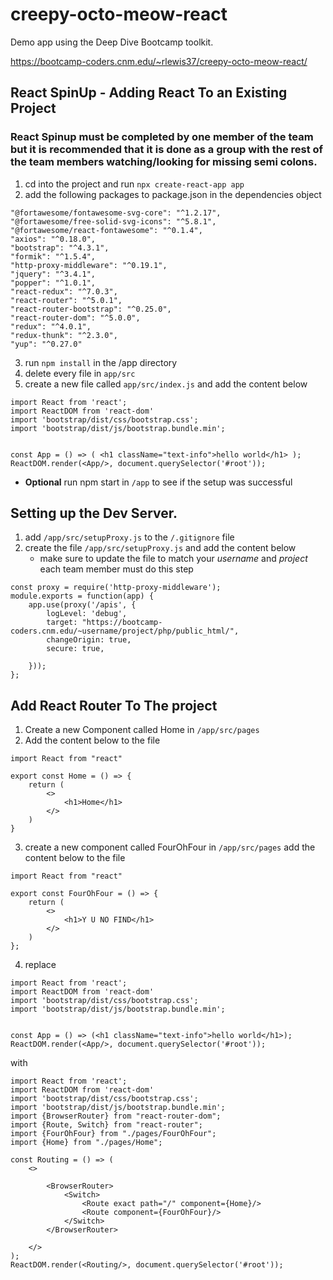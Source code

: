 # creepy-octo-meow-react
Demo app using the Deep Dive Bootcamp toolkit.

https://bootcamp-coders.cnm.edu/~rlewis37/creepy-octo-meow-react/

## React SpinUp - Adding React To an Existing Project
### React Spinup must be completed by one member of the team but it is recommended that it is done as a group with the rest of the team members  watching/looking for missing semi colons.
1. cd into the project and run `npx create-react-app app`
2. add the following packages to package.json in the dependencies object
```
"@fortawesome/fontawesome-svg-core": "^1.2.17",
"@fortawesome/free-solid-svg-icons": "^5.8.1",
"@fortawesome/react-fontawesome": "^0.1.4",
"axios": "^0.18.0",
"bootstrap": "^4.3.1",
"formik": "^1.5.4",
"http-proxy-middleware": "^0.19.1",
"jquery": "^3.4.1",
"popper": "^1.0.1",
"react-redux": "^7.0.3",
"react-router": "^5.0.1",
"react-router-bootstrap": "^0.25.0",
"react-router-dom": "^5.0.0",
"redux": "^4.0.1",
"redux-thunk": "^2.3.0",
"yup": "^0.27.0"
```
3. run `npm install` in the /app directory
4. delete every file in `app/src`
5. create a new file called `app/src/index.js` and add the content below
```
import React from 'react';
import ReactDOM from 'react-dom'
import 'bootstrap/dist/css/bootstrap.css';
import 'bootstrap/dist/js/bootstrap.bundle.min';


const App = () => ( <h1 className="text-info">hello world</h1> );
ReactDOM.render(<App/>, document.querySelector('#root'));
```
* __Optional__ run npm start in `/app` to see if the setup was successful
## Setting up the Dev Server.
1. add `/app/src/setupProxy.js` to the `/.gitignore` file
2. create the file `/app/src/setupProxy.js` and add the content below
	* make sure to update the file to match your _username_ and _project_ each team member must do this step
```
const proxy = require('http-proxy-middleware');
module.exports = function(app) {
	app.use(proxy('/apis', {
		logLevel: 'debug',
		target: "https://bootcamp-coders.cnm.edu/~username/project/php/public_html/",
		changeOrigin: true,
		secure: true,

	}));
};
```
## Add React Router To The project
1. Create a new Component called Home in `/app/src/pages`
2. Add the content below to the file
```
import React from "react"

export const Home = () => {
	return (
		<>
			<h1>Home</h1>
		</>
	)
}
```
3. create a new component called FourOhFour in `/app/src/pages`
add the content below to the file
```
import React from "react"

export const FourOhFour = () => {
	return (
		<>
			<h1>Y U NO FIND</h1>
		</>
	)
};

```
4. replace 
 ```
 import React from 'react';
 import ReactDOM from 'react-dom'
 import 'bootstrap/dist/css/bootstrap.css';
 import 'bootstrap/dist/js/bootstrap.bundle.min';
 
 
 const App = () => (<h1 className="text-info">hello world</h1>);
 ReactDOM.render(<App/>, document.querySelector('#root'));
 ```
 
 with 
```
import React from 'react';
import ReactDOM from 'react-dom'
import 'bootstrap/dist/css/bootstrap.css';
import 'bootstrap/dist/js/bootstrap.bundle.min';
import {BrowserRouter} from "react-router-dom";
import {Route, Switch} from "react-router";
import {FourOhFour} from "./pages/FourOhFour";
import {Home} from "./pages/Home";

const Routing = () => (
	<>

		<BrowserRouter>
			<Switch>
				<Route exact path="/" component={Home}/>
				<Route component={FourOhFour}/>
			</Switch>
		</BrowserRouter>

	</>
);
ReactDOM.render(<Routing/>, document.querySelector('#root'));

```